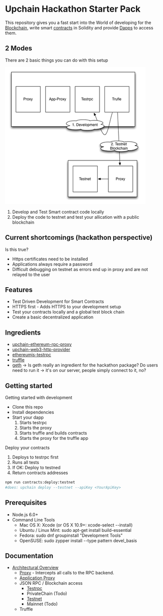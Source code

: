 # Upchain Hackathon Starter Pack

This repository gives you a fast start into the World of developing for the  [Blockchain](https://en.wikipedia.org/wiki/Block_chain),  write smart [contracts](https://en.wikipedia.org/wiki/Smart_contract) in Solidity and provide [Dapps](http://dapps.ethercasts.com/) to access them.

## 2 Modes

There are 2 basic things you can do with this setup

![Overview](./docs/images/overview_readme.png)

1. Develop and Test Smart contract code locally
2. Deploy the code to testnet and test your allication with a public blockchain



## Current shortcomings (hackathon perspective)

Is this true?
* Https certificates need to be installed
* Applications always require a password
* Difficult debugging on testnet as errors end up in proxy and are not relayed to the user

## Features

* Test Driven Development for Smart Contracts
* HTTPS first - Adds HTTPS to your development setup
* Test your contracts locally and a global test block chain
* Create a basic decentralized application

## Ingredients

* [upchain-ethereum-rpc-proxy](https://github.com/Upchain/upchain-ethereum-rpc-proxy)
* [upchain-web3-http-provider](https://github.com/Upchain/web3-http-provider)
* [ethereumjs-testrpc](https://github.com/ethereumjs/testrpc)
* [truffle](https://github.com/ConsenSys/truffle/)
* [geth](https://github.com/ethereum/go-ethereum/wiki/geth) -> Is geth really an ingredient for the hackathon package? Do users need to run it -> it's on our server, people simply connect to it, no?
 



## Getting started

Getting started with development

* Clone this repo
* Install dependencies
* Start your dapp
  1. Starts testrpc
  2. Starts the  proxy
  3. Starts truffle and builds contracts
  4. Starts the proxy for the truffle app

Deploy your contracts

1. Deploys to testrpc first
2. Runs all tests
3. If OK: Deploy to testned
4. Return contracts addresses

```bash
npm run contracts:deploy:testnet
#does: upchain deploy --testnet --apiKey <YourApiKey>
```
## Prerequisites

* Node.js 6.0+
* Command Line Tools
  * Mac OS X: Xcode (or OS X 10.9+: xcode-select --install)
  * Ubuntu /  Linux Mint: sudo apt-get install build-essential
  * Fedora: sudo dnf groupinstall "Development Tools"
  * OpenSUSE: sudo zypper install --type pattern devel_basis

## Documentation

* [Architectural Overview](./docs/overview.md)
  * [Proxy](./docs/architecture-proxy.md) - Intercepts all calls to the RPC backend.
  * [Application Proxy](./docs/architecture-application-proxy.md)
  * JSON RPC / Blockchain access
    * [Testrpc](./docs/architecture-testrpc.md)
    * PrivateChain (Todo)
    * [Testnet](./docs/architecture-testrpc.md)
    * Mainnet (Todo)
  * Truffle
